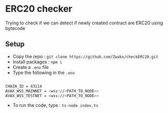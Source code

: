# ERC20 checker

Trying to check if we can detect if newly created contract are ERC20 using bytecode

## Setup

- Copy the repo : `git clone https://github.com/Zwakx/checkERC20.git`
- Install packages : `npm i`
- Create a `.env` file
- Type the following in the `.env`

```bash

CHAIN_ID = 43114
AVAX_WSS_MAINNET = <wss://<PATH_TO_NODE>>
AVAX_WSS_TESTNET = <wss://<PATH_TO_NODE>>

```

- To run the code, type : `ts-node index.ts`
